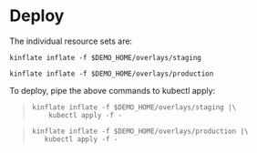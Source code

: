 # Deploy

The individual resource sets are:

<!-- @runKinflateStaging @test -->
```
kinflate inflate -f $DEMO_HOME/overlays/staging
```

<!-- @runKinflateProduction @test -->
```
kinflate inflate -f $DEMO_HOME/overlays/production
```

To deploy, pipe the above commands to kubectl apply:

> ```
> kinflate inflate -f $DEMO_HOME/overlays/staging |\
>     kubectl apply -f -
> ```

> ```
> kinflate inflate -f $DEMO_HOME/overlays/production |\
>    kubectl apply -f -
> ```
